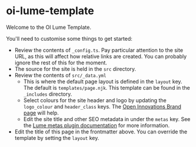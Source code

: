 # oi-lume-template

Welcome to the OI Lume Template.

You'll need to customise some things to get started:

* Review the contents of `_config.ts`. Pay particular attention to the site URL,
  as this will affect how relative links are created. You can probably ignore
  the rest of this for the moment.
* The source for the site is held in the `src` directory.
* Review the contents of `src/_data.yml`
    * This is where the default page layout is defined in the `layout` key.
      The default is `templates/page.njk`. This template can be found in the
      `_includes` directory.
    * Select colours for the site header and logo by updating the `logo_colour`
      and `header_class` keys. The [Open Innovations Brand page](https://open-innovations.org/brand/)
      will help.
    * Edit the site title and other SEO metadata in  under the
      `metas` key. See the [Lume metas plugin documentation](https://lume.land/plugins/metas/)
      for more information.
* Edit the title of this page in the frontmatter above. You can override the
  template by setting the `layout` key. 